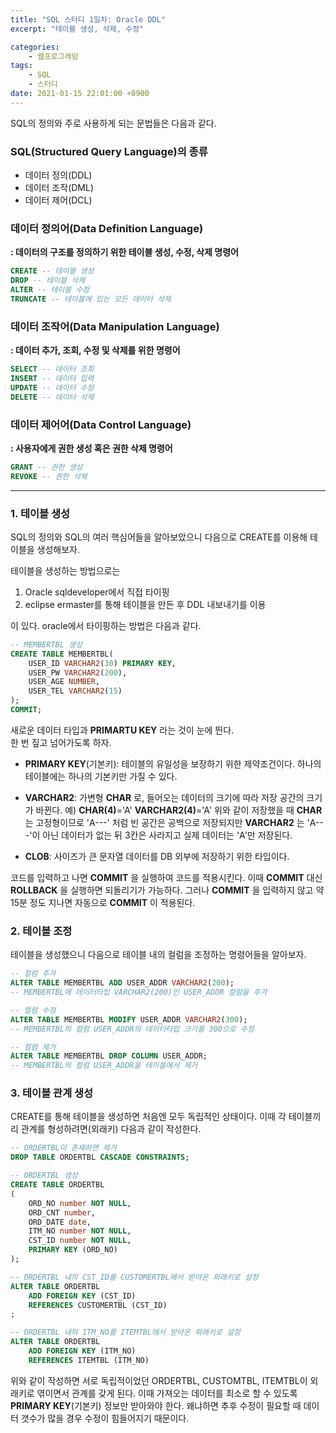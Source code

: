 ```yaml
---
title: "SQL 스터디 1일차: Oracle DDL"
excerpt: "테이블 생성, 삭제, 수정"

categories:
    - 웹프로그래밍
tags:
    - SQL
    - 스터디
date: 2021-01-15 22:01:00 +0900
---
```


SQL의 정의와 주로 사용하게 되는 문법들은 다음과 같다.  

### SQL(Structured Query Language)의 종류
* 데이터 정의(DDL)  
* 데이터 조작(DML)  
* 데이터 제어(DCL)  


### 데이터 정의어(Data Definition Language)
__: 데이터의 구조를 정의하기 위한 테이블 생성, 수정, 삭제 명령어__

```sql
CREATE -- 테이블 생성
DROP -- 테이블 삭제
ALTER -- 테이블 수정
TRUNCATE -- 테이블에 있는 모든 데이터 삭제
```

### 데이터 조작어(Data Manipulation Language)  
__: 데이터 추가, 조회,  수정 및 삭제를 위한 명령어__  

```sql
SELECT -- 데이터 조회
INSERT -- 데이터 입력
UPDATE -- 데이터 수정
DELETE -- 데이터 삭제
```

### 데이터 제어어(Data Control Language) 
__: 사용자에게 권한 생성 혹은 권한 삭제 명령어__

```sql
GRANT -- 권한 생성
REVOKE -- 권한 삭제
```

---

### 1. 테이블 생성

SQL의 정의와 SQL의 여러 핵심어들을 알아보았으니 다음으로 CREATE를 이용해 테이블을 생성해보자.  
  
테이블을 생성하는 방법으로는  

1. Oracle sqldeveloper에서 직접 타이핑 
2. eclipse ermaster를 통해 테이블을 만든 후 DDL 내보내기를 이용  

이 있다. oracle에서 타이핑하는 방법은 다음과 같다.

```sql
-- MEMBERTBL 생성
CREATE TABLE MEMBERTBL(
    USER_ID VARCHAR2(30) PRIMARY KEY,
    USER_PW VARCHAR2(200),
    USER_AGE NUMBER,
    USER_TEL VARCHAR2(15)
);
COMMIT;
```

새로운 데이터 타입과 __PRIMARTU KEY__ 라는 것이 눈에 띈다.  
한 번 짚고 넘어가도록 하자.

* __PRIMARY KEY__(기본키): 테이블의 유일성을 보장하기 위한 제약조건이다. 하나의 테이블에는 하나의 기본키만 가질 수 있다.  
  
* __VARCHAR2__: 가변형 __CHAR__ 로, 들어오는 데이터의 크기에 따라 저장 공간의 크기가 바뀐다.
예) 
__CHAR(4)__='A'
__VARCHAR2(4)__='A'
위와 같이 저장했을 때 __CHAR__ 는 고정형이므로 'A---' 처럼 빈 공간은 공백으로 저장되지만 __VARCHAR2__ 는 'A---'이 아닌 데이터가 없는 뒤 3칸은 사라지고 실제 데이터는 'A'만 저장된다.  
  
* __CLOB__: 사이즈가 큰 문자열 데이터를 DB 외부에 저장하기 위한 타입이다.  

코드를 입력하고 나면 __COMMIT__ 을 실행하여 코드를 적용시킨다. 이때 __COMMIT__ 대신 __ROLLBACK__ 을 실행하면 되돌리기가 가능하다. 그러나 __COMMIT__ 을 입력하지 않고 약 15분 정도 지나면 자동으로 __COMMIT__ 이 적용된다.  
  

### 2. 테이블 조정

테이블을 생성했으니 다음으로 테이블 내의 컬럼을 조정하는 명령어들을 알아보자.

```sql
-- 컬럼 추가
ALTER TABLE MEMBERTBL ADD USER_ADDR VARCHAR2(200);
-- MEMBERTBL에 데이터타입 VARCHAR2(200)인 USER_ADDR 컬럼을 추가

-- 컬럼 수정
ALTER TABLE MEMBERTBL MODIFY USER_ADDR VARCHAR2(300);
-- MEMBERTBL의 컬럼 USER_ADDR의 데이터타입 크기를 300으로 수정

-- 컬럼 제거
ALTER TABLE MEMBERTBL DROP COLUMN USER_ADDR;
-- MEMBERTBL의 컬럼 USER_ADDR을 테이블에서 제거
```

### 3. 테이블 관계 생성

CREATE를 통해 테이블을 생성하면 처음엔 모두 독립적인 상태이다. 이때 각 테이블끼리 관계를 형성하려면(외래키) 다음과 같이 작성한다.

```sql
-- ORDERTBL이 존재하면 제거
DROP TABLE ORDERTBL CASCADE CONSTRAINTS;

-- ORDERTBL 생성
CREATE TABLE ORDERTBL
(
	ORD_NO number NOT NULL,
	ORD_CNT number,
	ORD_DATE date,
	ITM_NO number NOT NULL,
	CST_ID number NOT NULL,
	PRIMARY KEY (ORD_NO)
);

-- ORDERTBL 내의 CST_ID를 CUSTOMERTBL에서 받아온 외래키로 설정
ALTER TABLE ORDERTBL
	ADD FOREIGN KEY (CST_ID)
	REFERENCES CUSTOMERTBL (CST_ID)
;

-- ORDERTBL 내의 ITM_NO를 ITEMTBL에서 받아온 외래키로 설정
ALTER TABLE ORDERTBL
	ADD FOREIGN KEY (ITM_NO)
	REFERENCES ITEMTBL (ITM_NO)
```

위와 같이 작성하면 서로 독립적이었던 ORDERTBL, CUSTOMTBL, ITEMTBL이 외래키로 엮이면서 관계를 갖게 된다. 이때 가져오는 데이터를 최소로 할 수 있도록 __PRIMARY KEY__(기본키) 정보만 받아와야 한다. 왜냐하면 추후 수정이 필요할 때 데이터 갯수가 많을 경우 수정이 힘들어지기 때문이다.

